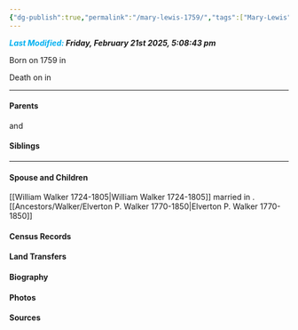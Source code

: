 ```yaml
---
{"dg-publish":true,"permalink":"/mary-lewis-1759/","tags":["Mary-Lewis"]}
---
```


***<font color="#00b0f0">Last Modified:</font> Friday, February 21st 2025, 5:08:43 pm***

Born on  1759 in <!-- link to place -->

Death on <!-- link to date --> in <!-- link to place -->
   
---
#### Parents

<!-- Link to father --> and <!-- Link to mother-->
#### Siblings
<!-- Link to sibling -->

---
#### Spouse and Children
[[William Walker 1724-1805\|William Walker 1724-1805]] married <!-- link to date --> in <!-- link to place -->.
[[Ancestors/Walker/Elverton P. Walker 1770-1850\|Elverton P. Walker 1770-1850]]

#### Census Records

#### Land Transfers

#### Biography

#### Photos

#### Sources

